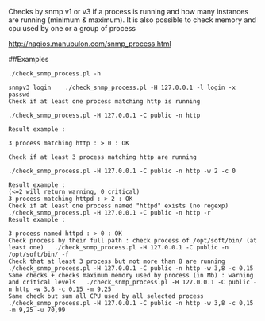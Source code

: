 Checks by snmp v1 or v3 if a process is running and how many instances are running (minimum & maximum). 
It is also possible to check memory and cpu used by one or a group of process

http://nagios.manubulon.com/snmp_process.html

##Examples

```
./check_snmp_process.pl -h

snmpv3 login	./check_snmp_process.pl -H 127.0.0.1 -l login -x passwd
Check if at least one process matching http is running

./check_snmp_process.pl -H 127.0.0.1 -C public -n http

Result example :

3 process matching http : > 0 : OK

Check if at least 3 process matching http are running

./check_snmp_process.pl -H 127.0.0.1 -C public -n http -w 2 -c 0

Result example : 
(<=2 will return warning, 0 critical)
3 process matching httpd : > 2 : OK
Check if at least one process named "httpd" exists (no regexp)	./check_snmp_process.pl -H 127.0.0.1 -C public -n http -r
Result example :

3 process named httpd : > 0 : OK
Check process by their full path : check process of /opt/soft/bin/ (at least one)	./check_snmp_process.pl -H 127.0.0.1 -C public -n /opt/soft/bin/ -f
Check that at least 3 process but not more than 8 are running	./check_snmp_process.pl -H 127.0.0.1 -C public -n http -w 3,8 -c 0,15
Same checks + checks maximum memory used by process (in Mb) : warning and critical levels	./check_snmp_process.pl -H 127.0.0.1 -C public -n http -w 3,8 -c 0,15 -m 9,25
Same check but sum all CPU used by all selected process	./check_snmp_process.pl -H 127.0.0.1 -C public -n http -w 3,8 -c 0,15 -m 9,25 -u 70,99
```
